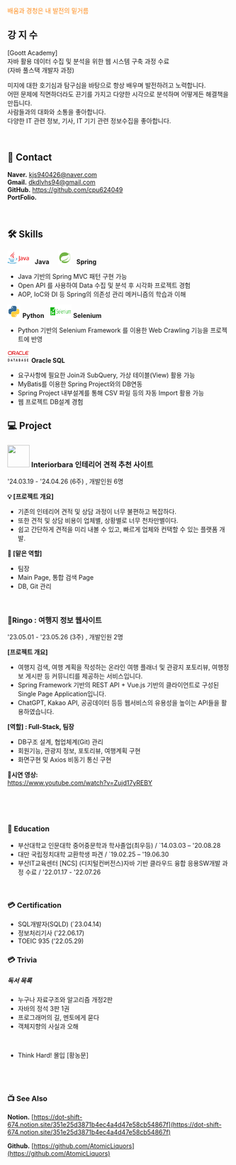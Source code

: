 <div style="color: #ff8d1e">배움과 경청은 내 발전의 밑거름</div>

## 강 지 수

[Goott Academy] <br>
자바 활용 데이터 수집 및 분석을 위한 웹 시스템 구축 과정 수료 <br>
(자바 풀스택 개발자 과정)

미지에 대한 호기심과 탐구심을 바탕으로 항상 배우며 발전하려고 노력합니다. <br>
어떤 문제에 직면하더라도 끈기를 가지고 다양한 시각으로 분석하며 어떻게든 해결책을 만듭니다. <br>
사람들과의 대화와 소통을 좋아합니다. <br>
다양한 IT 관련 정보, 기사, IT 기기 관련 정보수집을 좋아합니다. <br>

&nbsp;

## 📧 Contact
**Naver.** kjs940426@naver.com <br>
**Gmail.** dkdlvhs94@gmail.com <br>
**GitHub.** https://github.com/cpu624049 <br>
**PortFolio.** <br>

&nbsp;

## 🛠️ Skills
<img src="./java_icon.png" width="50px" height="30px"/> &nbsp; **Java** &nbsp;&nbsp;&nbsp;
<img src="./spring_icon.png" width="30px" height="30px"/> &nbsp; **Spring** &nbsp;&nbsp;&nbsp;

- Java 기반의 Spring MVC 패턴 구현 가능 &nbsp;
- Open API 를 사용하여 Data 수집 및 분석 후 시각화 프로젝트 경험 &nbsp;
- AOP, IoC와 DI 등 Spring의 의존성 관리 메커니즘의 학습과 이해 &nbsp;

<img src="./python_icon.png" width="30px" height="30px"/> **Python** &nbsp;
<img src="./selenium_icon.png" width="50px" height="30px"/> **Selenium** &nbsp;

- Python 기반의 Selenium Framework 를 이용한 Web Crawling 기능을 프로젝트에 반영 &nbsp;
   
<img src="./oraclesql_icon.png" width="50px" height="30px"/> **Oracle SQL** &nbsp;

- 요구사항에 필요한 Join과 SubQuery, 가상 테이블(View) 활용 가능 &nbsp;
- MyBatis를 이용한 Spring Project와의 DB연동 &nbsp;
- Spring Project 내부설계를 통해 CSV 파일 등의 자동 Import 활용 가능 &nbsp;
- 웹 프로젝트 DB설계 경험 &nbsp;




## 💻 Project

### <img src="./ibara_icon.png" width="50px" height="50px"/> Interiorbara 인테리어 견적 추천 사이트

'24.03.19 - '24.04.26 (6주) , 개발인원 6명

**💡 [프로젝트 개요]**
- 기존의 인테리어 견적 및 상담 과정이 너무 불편하고 복잡하다.
- 또한 견적 및 상담 비용이 업체별, 상황별로 너무 천차만별이다.
- 쉽고 간단하게 견적을 미리 내볼 수 있고, 빠르게 업체와 컨택할 수 있는 플랫폼 개발.
 
**👷 [맡은 역할]**
- 팀장
- Main Page, 통합 검색 Page
- DB, Git 관리


&nbsp;  

### 🍏Ringo : 여행지 정보 웹사이트
'23.05.01 - '23.05.26 (3주) , 개발인원 2명  

**[프로젝트 개요]**  
- 여행지 검색, 여행 계획을 작성하는 온라인 여행 플래너 및 관광지 포토리뷰, 여행정보 게시판 등 커뮤니티를 제공하는 서비스입니다.
- Spring Framework 기반의 REST API + Vue.js 기반의 클라이언트로 구성된 Single Page Application입니다.  
- ChatGPT, Kakao API, 공공데이터 등등 웹서비스의 유용성을 높이는 API들을 활용하였습니다.


 
**[역할] : Full-Stack, 팀장**
- DB구조 설계, 협업체계(Git) 관리  
- 회원기능, 관광지 정보, 포토리뷰, 여행계획 구현
- 화면구현 및 Axios 비동기 통신 구현



**🎥시연 영상:**  
https://www.youtube.com/watch?v=Zujd17yREBY


&nbsp;  

&nbsp;  

### 📙 Education
- 부산대학교 인문대학 중어중문학과 학사졸업(최우등)  / `14.03.03 – '20.08.28
- 대만 국립정치대학 교환학생 파견  / `19.02.25 – '19.06.30
- 부산IT교육센터 [NCS] (디지털컨버전스)자바 기반 클라우드 융합 응용SW개발 과정 수료  / '22.01.17 - '22.07.26

&nbsp;  

### 💳 Certification
- SQL개발자(SQLD) (`23.04.14)
- 정보처리기사 ('22.06.17)
- TOEIC 935 ('22.05.29)



### 💳 Trivia
##### 독서 목록
- 누구나 자료구조와 알고리즘 개정2판
- 자바의 정석 3판 1권
- 프로그래머의 길, 멘토에게 묻다
- 객체지향의 사실과 오해

&nbsp;  
- Think Hard! 몰입 [황농문]

&nbsp;  
---


### 📺 See Also

**Notion.** [https://dot-shift-674.notion.site/351e25d3871b4ec4a4d47e58cb54867f](https://dot-shift-674.notion.site/351e25d3871b4ec4a4d47e58cb54867f)

**Github.**  [https://github.com/AtomicLiquors](https://github.com/AtomicLiquors)